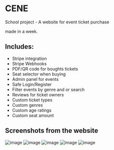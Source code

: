 # CENE
School project - A website for event ticket purchase

made in a week.
## Includes: 
* Stripe integration
* Stripe Webhooks
* PDF/QR code for boughts tickets
* Seat selector when buying
* Admin panel for events
* Safe Login/Register
* Filter events by genre and or search
* Reviews for ticket owners
* Custom ticket types
* Custom genres
* Custom age ratings
* Custom seat amount

## Screenshots from the website
![image](https://github.com/amixaam/cene/assets/60570885/30dc7891-4893-4e12-962a-c0afbaf478dd)
![image](https://github.com/amixaam/cene/assets/60570885/a30ec82f-60ee-4adf-bcdc-21220fe1f24f)
![image](https://github.com/amixaam/cene/assets/60570885/c89b17ae-562c-4ac2-9257-3db59c0c3739)
![image](https://github.com/amixaam/cene/assets/60570885/70e06ba1-5b21-44cf-9137-8fc34636a1a7)
![image](https://github.com/amixaam/cene/assets/60570885/b282dd9c-8385-464b-bea0-32a0956d4c53)

